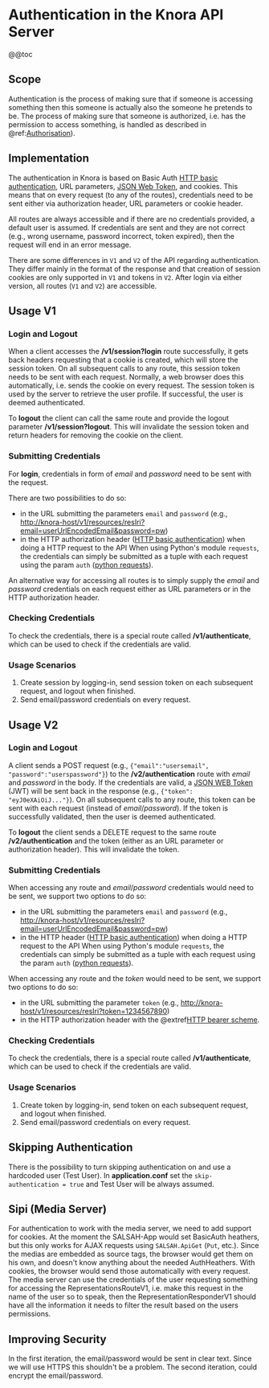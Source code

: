 <!---
Copyright © 2015-2018 the contributors (see Contributors.md).

This file is part of Knora.

Knora is free software: you can redistribute it and/or modify
it under the terms of the GNU Affero General Public License as published
by the Free Software Foundation, either version 3 of the License, or
(at your option) any later version.

Knora is distributed in the hope that it will be useful,
but WITHOUT ANY WARRANTY; without even the implied warranty of
MERCHANTABILITY or FITNESS FOR A PARTICULAR PURPOSE.  See the
GNU Affero General Public License for more details.

You should have received a copy of the GNU Affero General Public
License along with Knora.  If not, see <http://www.gnu.org/licenses/>.
-->

# Authentication in the Knora API Server

@@toc

## Scope

Authentication is the process of making sure that if someone is
accessing something then this someone is actually also the someone he
pretends to be. The process of making sure that someone is authorized,
i.e. has the permission to access something, is handled as described in
@ref:[Authorisation](../../02-knora-ontologies/knora-base.md#authorisation)).

## Implementation

The authentication in Knora is based on Basic Auth [HTTP basic
authentication](https://en.wikipedia.org/wiki/Basic_access_authentication),
URL parameters, [JSON Web Token](https://jwt.io), and cookies. This means
that on every request (to any of the routes), credentials need to be
sent either via authorization header, URL parameters or cookie header.

All routes are always accessible and if there are no credentials
provided, a default user is assumed. If credentials are sent and they
are not correct (e.g., wrong username, password incorrect, token
expired), then the request will end in an error message.

There are some differences in `V1` and `V2` of the API regarding
authentication. They differ mainly in the format of the response and
that creation of session cookies are only supported in `V1` and tokens
in `V2`. After login via either version, all routes (`V1` and `V2`) are
accessible.

## Usage V1

### Login and Logout

When a client accesses the **/v1/session?login** route successfully, it
gets back headers requesting that a cookie is created, which will store
the session token. On all subsequent calls to any route, this session
token needs to be sent with each request. Normally, a web browser does
this automatically, i.e. sends the cookie on every request. The session
token is used by the server to retrieve the user profile. If successful,
the user is deemed authenticated.

To **logout** the client can call the same route and provide the logout
parameter **/v1/session?logout**. This will invalidate the session token
and return headers for removing the cookie on the client.

### Submitting Credentials

For **login**, credentials in form of *email* and *password* need to be
sent with the request.

There are two possibilities to do so:

  - in the URL submitting the parameters `email` and `password`
    (e.g.,
    <http://knora-host/v1/resources/resIri?email=userUrlEncodedEmail&password=pw>)
  - in the HTTP authorization header ([HTTP basic
    authentication](https://en.wikipedia.org/wiki/Basic_access_authentication))
    when doing a HTTP request to the API When using Python's module
    `requests`, the credentials can simply be submitted as a tuple
    with each request using the param `auth` ([python
    requests](http://docs.python-requests.org/en/master/user/authentication/#basic-authentication)).

An alternative way for accessing all routes is to simply supply the
*email* and *password* credentials on each request either as URL
parameters or in the HTTP authorization header.

### Checking Credentials

To check the credentials, there is a special route called
**/v1/authenticate**, which can be used to check if the credentials are
valid.

### Usage Scenarios

1.  Create session by logging-in, send session token on each subsequent
    request, and logout when finished.
2.  Send email/password credentials on every request.

## Usage V2

### Login and Logout

A client sends a POST request (e.g., `{"email":"usersemail",
"password":"userspassword"}`) to the **/v2/authentication** route with
*email* and *password* in the body. If the credentials are valid, a
[JSON WEB Token](https://jwt.io) (JWT) will be sent back in the response
(e.g., `{"token": "eyJ0eXAiOiJ..."}`). On all subsequent calls to any
route, this token can be sent with each request (instead of
*email*/*password*). If the token is successfully validated, then the
user is deemed authenticated.

To **logout** the client sends a DELETE request to the same route
**/v2/authentication** and the token (either as an URL parameter or
authorization header). This will invalidate the token.

### Submitting Credentials

When accessing any route and *email*/*password* credentials would
need to be sent, we support two options to do so:

- in the URL submitting the parameters `email` and `password`
  (e.g., <http://knora-host/v1/resources/resIri?email=userUrlEncodedEmail&password=pw>)
- in the HTTP header ([HTTP basic
  authentication](https://en.wikipedia.org/wiki/Basic_access_authentication))
  when doing a HTTP request to the API When using Python's module
  `requests`, the credentials can simply be submitted as a tuple
  with each request using the param `auth` ([python
  requests](http://docs.python-requests.org/en/master/user/authentication/#basic-authentication)).

When accessing any route and the *token* would need to be sent, we
support two options to do so:

- in the URL submitting the parameter `token` (e.g.,
  <http://knora-host/v1/resources/resIri?token=1234567890>)
- in the HTTP authorization header with the
  @extref[HTTP bearer scheme](rfc:6750#section-2.1).

### Checking Credentials

To check the credentials, there is a special route called
**/v1/authenticate**, which can be used to check if the credentials are
valid.

### Usage Scenarios

1.  Create token by logging-in, send token on each subsequent request,
    and logout when finished.
2.  Send email/password credentials on every request.

## Skipping Authentication

There is the possibility to turn skipping authentication on and use a
hardcoded user (Test User). In **application.conf** set the
`skip-authentication = true` and Test User will be always assumed.

## Sipi (Media Server)

For authentication to work with the media server, we need to add support
for cookies. At the moment the SALSAH-App would set BasicAuth heathers,
but this only works for AJAX requests using `SALSAH.ApiGet` (`Put`,
etc.). Since the medias are embedded as source tags, the browser would
get them on his own, and doesn't know anything about the needed
AuthHeathers. With cookies, the browser would send those automatically
with every request. The media server can use the credentials of the user
requesting something for accessing the RepresentationsRouteV1, i.e. make
this request in the name of the user so to speak, then the
RepresentationResponderV1 should have all the information it needs to
filter the result based on the users permissions.

## Improving Security

In the first iteration, the email/password would be sent in clear text.
Since we will use HTTPS this shouldn't be a problem. The second
iteration, could encrypt the email/password.
